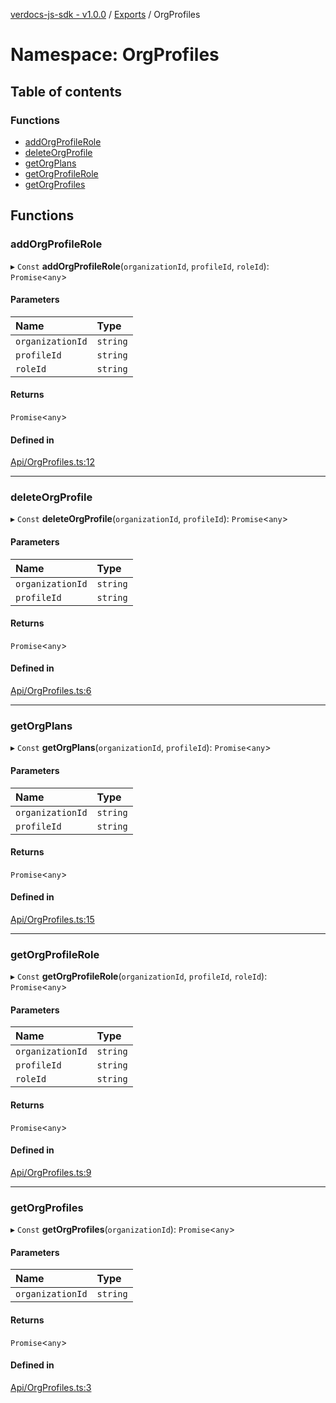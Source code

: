 [verdocs-js-sdk - v1.0.0](../README.md) / [Exports](../modules.md) / OrgProfiles

# Namespace: OrgProfiles

## Table of contents

### Functions

- [addOrgProfileRole](OrgProfiles.md#addorgprofilerole)
- [deleteOrgProfile](OrgProfiles.md#deleteorgprofile)
- [getOrgPlans](OrgProfiles.md#getorgplans)
- [getOrgProfileRole](OrgProfiles.md#getorgprofilerole)
- [getOrgProfiles](OrgProfiles.md#getorgprofiles)

## Functions

### addOrgProfileRole

▸ `Const` **addOrgProfileRole**(`organizationId`, `profileId`, `roleId`): `Promise`<`any`\>

#### Parameters

| Name | Type |
| :------ | :------ |
| `organizationId` | `string` |
| `profileId` | `string` |
| `roleId` | `string` |

#### Returns

`Promise`<`any`\>

#### Defined in

[Api/OrgProfiles.ts:12](https://github.com/Verdocs/js-sdk/blob/458266e/src/Api/OrgProfiles.ts#L12)

___

### deleteOrgProfile

▸ `Const` **deleteOrgProfile**(`organizationId`, `profileId`): `Promise`<`any`\>

#### Parameters

| Name | Type |
| :------ | :------ |
| `organizationId` | `string` |
| `profileId` | `string` |

#### Returns

`Promise`<`any`\>

#### Defined in

[Api/OrgProfiles.ts:6](https://github.com/Verdocs/js-sdk/blob/458266e/src/Api/OrgProfiles.ts#L6)

___

### getOrgPlans

▸ `Const` **getOrgPlans**(`organizationId`, `profileId`): `Promise`<`any`\>

#### Parameters

| Name | Type |
| :------ | :------ |
| `organizationId` | `string` |
| `profileId` | `string` |

#### Returns

`Promise`<`any`\>

#### Defined in

[Api/OrgProfiles.ts:15](https://github.com/Verdocs/js-sdk/blob/458266e/src/Api/OrgProfiles.ts#L15)

___

### getOrgProfileRole

▸ `Const` **getOrgProfileRole**(`organizationId`, `profileId`, `roleId`): `Promise`<`any`\>

#### Parameters

| Name | Type |
| :------ | :------ |
| `organizationId` | `string` |
| `profileId` | `string` |
| `roleId` | `string` |

#### Returns

`Promise`<`any`\>

#### Defined in

[Api/OrgProfiles.ts:9](https://github.com/Verdocs/js-sdk/blob/458266e/src/Api/OrgProfiles.ts#L9)

___

### getOrgProfiles

▸ `Const` **getOrgProfiles**(`organizationId`): `Promise`<`any`\>

#### Parameters

| Name | Type |
| :------ | :------ |
| `organizationId` | `string` |

#### Returns

`Promise`<`any`\>

#### Defined in

[Api/OrgProfiles.ts:3](https://github.com/Verdocs/js-sdk/blob/458266e/src/Api/OrgProfiles.ts#L3)
